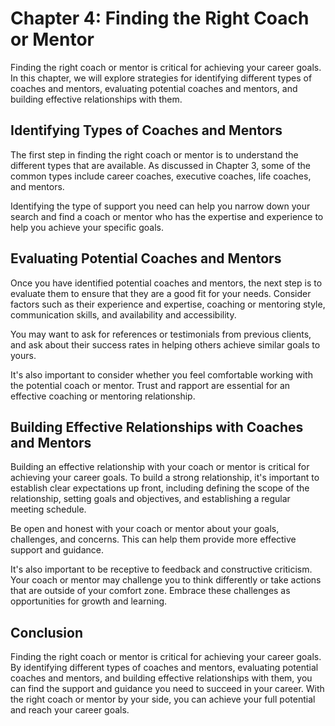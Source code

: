 Chapter 4: Finding the Right Coach or Mentor
============================================

Finding the right coach or mentor is critical for achieving your career goals. In this chapter, we will explore strategies for identifying different types of coaches and mentors, evaluating potential coaches and mentors, and building effective relationships with them.

Identifying Types of Coaches and Mentors
----------------------------------------

The first step in finding the right coach or mentor is to understand the different types that are available. As discussed in Chapter 3, some of the common types include career coaches, executive coaches, life coaches, and mentors.

Identifying the type of support you need can help you narrow down your search and find a coach or mentor who has the expertise and experience to help you achieve your specific goals.

Evaluating Potential Coaches and Mentors
----------------------------------------

Once you have identified potential coaches and mentors, the next step is to evaluate them to ensure that they are a good fit for your needs. Consider factors such as their experience and expertise, coaching or mentoring style, communication skills, and availability and accessibility.

You may want to ask for references or testimonials from previous clients, and ask about their success rates in helping others achieve similar goals to yours.

It's also important to consider whether you feel comfortable working with the potential coach or mentor. Trust and rapport are essential for an effective coaching or mentoring relationship.

Building Effective Relationships with Coaches and Mentors
---------------------------------------------------------

Building an effective relationship with your coach or mentor is critical for achieving your career goals. To build a strong relationship, it's important to establish clear expectations up front, including defining the scope of the relationship, setting goals and objectives, and establishing a regular meeting schedule.

Be open and honest with your coach or mentor about your goals, challenges, and concerns. This can help them provide more effective support and guidance.

It's also important to be receptive to feedback and constructive criticism. Your coach or mentor may challenge you to think differently or take actions that are outside of your comfort zone. Embrace these challenges as opportunities for growth and learning.

Conclusion
----------

Finding the right coach or mentor is critical for achieving your career goals. By identifying different types of coaches and mentors, evaluating potential coaches and mentors, and building effective relationships with them, you can find the support and guidance you need to succeed in your career. With the right coach or mentor by your side, you can achieve your full potential and reach your career goals.
